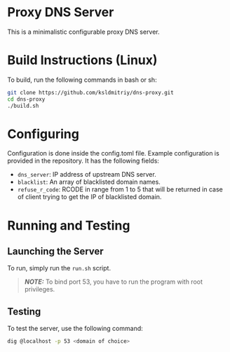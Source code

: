 # Proxy DNS Server
This is a minimalistic configurable proxy DNS server.

# Build Instructions (Linux)
To build, run the following commands in bash or sh:
```sh
git clone https://github.com/ksldmitriy/dns-proxy.git
cd dns-proxy
./build.sh
```

# Configuring 
Configuration is done inside the config.toml file. Example configuration is provided in the repository. It has the following fields:

- `dns_server`: IP address of upstream DNS server.
- `blacklist`: An array of blacklisted domain names.
- `refuse_r_code`: RCODE in range from 1 to 5 that will be returned in case of client trying to get the IP of blacklisted domain.
   
# Running and Testing 
## Launching the Server
To run, simply run the `run.sh` script. 
> **_NOTE:_** To bind port 53, you have to run the program with root privileges.

## Testing
To test the server, use the following command:
```sh
dig @localhost -p 53 <domain of choice>
```
